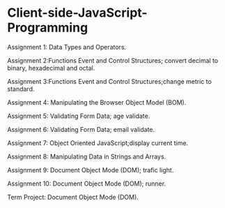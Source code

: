 # Client-side-JavaScript-Programming

Assignment 1: Data Types and Operators.

Assignment 2:Functions Event and Control Structures; convert decimal to binary, hexadecimal and octal. 

Assignment 3:Functions Event and Control Structures;change metric to standard.

Assignment 4: Manipulating the Browser Object Model (BOM).

Assignment 5: Validating Form Data; age validate. 

Assignment 6: Validating Form Data; email validate. 

Assignment 7: Object Oriented JavaScript;display current time.

Assignment 8: Manipulating Data in Strings and Arrays.

Assignment 9: Document Object Mode (DOM); trafic light.

Assignment 10: Document Object Mode (DOM); runner.

Term Project: Document Object Mode (DOM).


